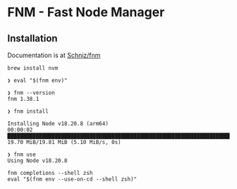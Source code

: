 # FNM - Fast Node Manager

## Installation

Documentation is at [Schniz/fnm](https://github.com/Schniz/fnm)

```shell
brew install nvm
```

```shell
❯ eval "$(fnm env)"

❯ fnm --version
fnm 1.38.1

❯ fnm install

Installing Node v18.20.8 (arm64)
00:00:02 █████████████████████████████████████████████████████████████████████████████████████████████████████▍ 19.70 MiB/19.81 MiB (5.10 MiB/s, 0s)

❯ fnm use
Using Node v18.20.8

fnm completions --shell zsh
eval "$(fnm env --use-on-cd --shell zsh)"

```
